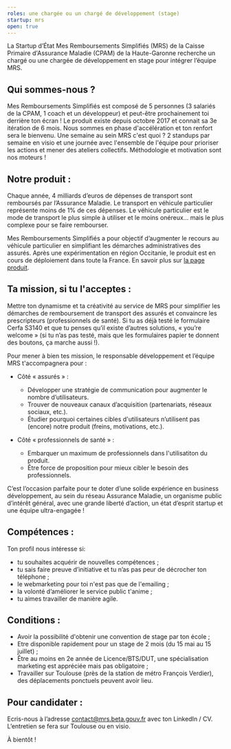 ```yaml
---
roles: une chargée ou un chargé de développement (stage)
startup: mrs
open: true
---
```


La Startup d’État Mes Remboursements Simplifiés (MRS) de la Caisse Primaire d'Assurance Maladie (CPAM) de la Haute-Garonne recherche un chargé ou une chargée de développement en stage pour intégrer l’équipe MRS.

<!--more-->

## Qui sommes-nous ?

Mes Remboursements Simplifiés est composé de 5 personnes (3 salariés de la CPAM, 1 coach et un développeur) et peut-être prochainement toi derrière ton écran ! Le produit existe depuis octobre 2017 et connait sa 3e itération de 6 mois. Nous sommes en phase d'accélération et ton renfort sera le bienvenu.
Une semaine au sein MRS c'est quoi ? 2 standups par semaine en visio et une journée avec l'ensemble de l'équipe pour prioriser les actions et mener des ateliers collectifs. Méthodologie et motivation sont nos moteurs !

## Notre produit :

Chaque année, 4 milliards d’euros de dépenses de transport sont remboursés par l’Assurance Maladie. Le transport en véhicule particulier représente moins de 1% de ces dépenses. Le véhicule particulier est le mode de transport le plus simple à utiliser et le moins onéreux… mais le plus complexe pour se faire rembourser.

Mes Remboursements Simplifiés a pour objectif d’augmenter le recours au véhicule particulier en simplifiant les démarches administratives des assurés. Après une expérimentation en région Occitanie, le produit est en cours de déploiement dans toute la France. En savoir plus sur [la page produit](/startups/mrs.html).

## Ta mission, si tu l'acceptes :

Mettre ton dynamisme et ta créativité au service de MRS pour simplifier les démarches de remboursement de transport des assurés et convaincre les prescripteurs (professionnels de santé). Si tu as déjà testé le formulaire Cerfa S3140 et que tu penses qu’il existe d’autres solutions, « you’re welcome » (si tu n’as pas testé, mais que les formulaires papier te donnent des boutons, ça marche aussi !).

Pour mener à bien tes mission, le responsable développement et l’équipe MRS t'accompagnera pour :

* Côté « assurés » :
  * Développer une stratégie de communication pour augmenter le nombre d’utilisateurs.
  * Trouver de nouveaux canaux d’acquisition (partenariats, réseaux sociaux, etc.).
  * Étudier pourquoi certaines cibles d'utilisateurs n’utilisent pas (encore) notre produit (freins, motivations, etc.).

* Côté « professionnels de santé » :
  * Embarquer un maximum de professionnels dans l'utilisatiton du produit.
  * Être force de proposition pour mieux cibler le besoin des professionnels.

C’est l’occasion parfaite pour te doter d’une solide expérience en business développement, au sein du réseau Assurance Maladie, un organisme public d’intérêt général, avec une grande liberté d’action, un état d’esprit startup et une équipe ultra-engagée !

## Compétences :

Ton profil nous intéresse si:
-  tu souhaites acquérir de nouvelles compétences ;
-  tu sais faire preuve d’initiative et tu n’as pas peur de décrocher ton téléphone ;
-  le webmarketing pour toi n'est pas que de l'emailing ;
-  la volonté d’améliorer le service public t'anime ;
-  tu aimes travailler de manière agile.


##  Conditions :

- Avoir la possibilité d'obtenir une convention de stage par ton école ;
- Etre disponible rapidement pour un stage de 2 mois (du 15 mai au 15 juillet) ;
- Être au moins en 2e année de Licence/BTS/DUT, une spécialisation marketing est appréciée mais pas obligatoire ;
- Travailler sur Toulouse (près de la station de métro François Verdier), des déplacements ponctuels peuvent avoir lieu.


## Pour candidater :
Ecris-nous à l’adresse [contact@mrs.beta.gouv.fr](mailto:contact@mrs.beta.gouv.fr) avec ton LinkedIn / CV. L’entretien se fera sur Toulouse ou en visio.

À bientôt !
